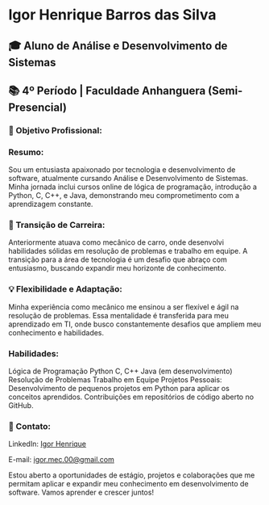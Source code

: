 # Igor Henrique Barros das Silva

## 🎓 Aluno de Análise e Desenvolvimento de Sistemas

## 📚 4º Período | Faculdade Anhanguera (Semi-Presencial)

### 🚀 Objetivo Profissional:

### Resumo:

Sou um entusiasta apaixonado por tecnologia e desenvolvimento de software, atualmente cursando Análise e Desenvolvimento de Sistemas. Minha jornada inclui cursos online de lógica de programação, introdução a Python, C, C++, e Java, demonstrando meu comprometimento com a aprendizagem constante.

### 🔧 Transição de Carreira:

Anteriormente atuava como mecânico de carro, onde desenvolvi habilidades sólidas em resolução de problemas e trabalho em equipe. A transição para a área de tecnologia é um desafio que abraço com entusiasmo, buscando expandir meu horizonte de conhecimento.

### 💡 Flexibilidade e Adaptação:

Minha experiência como mecânico me ensinou a ser flexível e ágil na resolução de problemas. Essa mentalidade é transferida para meu aprendizado em TI, onde busco constantemente desafios que ampliem meu conhecimento e habilidades.

### Habilidades:

Lógica de Programação
Python
C, C++
Java (em desenvolvimento)
Resolução de Problemas
Trabalho em Equipe
Projetos Pessoais:
Desenvolvimento de pequenos projetos em Python para aplicar os conceitos aprendidos.
Contribuições em repositórios de código aberto no GitHub.

### 📧 Contato:

LinkedIn: [Igor Henrique](https://www.linkedin.com/in/igor-henrique-7841952b1/)

E-mail: igor.mec.00@gmail.com

Estou aberto a oportunidades de estágio, projetos e colaborações que me permitam aplicar e expandir meu conhecimento em desenvolvimento de software. Vamos aprender e crescer juntos!
